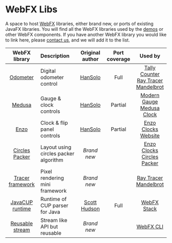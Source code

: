 # WebFX Libs
A space to host [WebFX][webfx-repo] libraries, either brand new, or ports of existing JavaFX libraries. You will find all the WebFX libraries used by the [demos](https://github.com/webfx-demos) or other WebFX components. If you have another WebFX library you would like to link here, please [contact us][webfx-contact], and we will add it to the list.

<div align="center">

|                                WebFX library                                | Description                           |                         Original author                         | Port coverage |                                                                    Used by                                                                    |
|:---------------------------------------------------------------------------:|:--------------------------------------|:---------------------------------------------------------------:|:-------------:|:---------------------------------------------------------------------------------------------------------------------------------------------:|
|        [Odometer](https://github.com/webfx-libs/webfx-lib-odometer)         | Digital odometer control              |         [HanSolo](https://github.com/HanSolo/odometer)          |     Full      | [Tally Counter][webfx-tallycounter-demo-link] <br/>   [Ray Tracer][webfx-raytracer-demo-link] <br/>  [Mandelbrot][webfx-mandelbrot-demo-link] |
|          [Medusa](https://github.com/webfx-libs/webfx-lib-medusa)           | Gauge & clock controls                |          [HanSolo](https://github.com/HanSolo/Medusa)           |    Partial    |                         [Modern Gauge][webfx-moderngauge-demo-link] <br/> [Medusa Clock][webfx-medusaclock-demo-link]                         |
|            [Enzo](https://github.com/webfx-libs/webfx-lib-enzo)             | Clock & flip panel controls           |    [HanSolo](https://bitbucket.org/hansolo/enzo/src/master/)    |    Partial    |                                   [Enzo Clocks][webfx-enzoclocks-demo-link] <br/> [Website][webfx-website]                                    |
|   [Circles Packer](https://github.com/webfx-libs/webfx-lib-circlespacker)   | Layout using circles packer algorithm |                           *Brand new*                           |               |                        [Enzo Clocks][webfx-enzoclocks-demo-link] <br/> [Circles Packer][webfx-circlespacker-demo-link]                        |
| [Tracer framework](https://github.com/webfx-libs/webfx-lib-tracerframework) | Pixel rendering mini framework        |                           *Brand new*                           |               |                            [Ray Tracer][webfx-raytracer-demo-link] <br/>  [Mandelbrot][webfx-mandelbrot-demo-link]                            | 
|  [JavaCUP runtime](https://github.com/webfx-libs/webfx-lib-javacupruntime)  | Runtime of CUP parser for Java        | [Scott Hudson](http://www2.cs.tum.edu/projects/cup/install.php) |     Full      |                                                        [WebFX Stack][webfx-stack-repo]                                                        |
|  [Reusable stream](https://github.com/webfx-libs/webfx-lib-reusablestream)  | Stream like API but reusable          |                           *Brand new*                           |               |                                                          [WebFX CLI][webfx-cli-repo]                                                          |

</div>

[webfx-repo]: https://github.com/webfx-project/webfx
[webfx-stack-repo]: https://github.com/webfx-project/webfx-stack
[webfx-cli-repo]: https://github.com/webfx-project/webfx-cli
[webfx-website]: https://webfx.dev
[webfx-contact]: mailto:info@webfx.dev
[webfx-tallycounter-demo-link]: https://tallycounter.webfx.dev
[webfx-moderngauge-demo-link]: https://moderngauge.webfx.dev
[webfx-enzoclocks-demo-link]: https://enzoclocks.webfx.dev
[webfx-raytracer-demo-link]: https://raytracer.webfx.dev
[webfx-mandelbrot-demo-link]: https://mandelbrot.webfx.dev
[webfx-medusaclock-demo-link]: https://medusaclock.webfx.dev
[webfx-circlespacker-demo-link]:https://circlespacker.webfx.dev